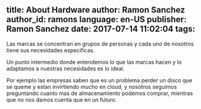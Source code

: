 title: About Hardware
author: Ramon Sanchez
author_id: ramons
language: en-US
publisher: Ramon Sanchez
date: 2017-07-14 11:02:04
tags:
---
Las marcas se concentran en grupos de personas y cada uno de nosotros tiene sus necesidades especificas.

Un punto intermedio donde entendemos lo que las marcas hacen y lo adaptamos a nuestras necesidades es lo ideal.

Por ejemplo las empresas saben que es un problema perder un disco que se queme y estan invirtiendo mucho en cloud, y nosotros seguimos preguntando cuanto mas de almacenamiento podemos comprar, mientras que no nos damos cuenta que en un futuro.